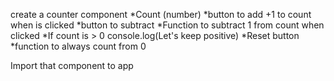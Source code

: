 create a counter component
    *Count (number)
    *button to add +1 to count when is clicked
    *button to subtract
        *Function to subtract 1 from count when clicked
        *If count is > 0 console.log(Let's keep positive)
    *Reset button
        *function to always count from 0

Import that component to app
